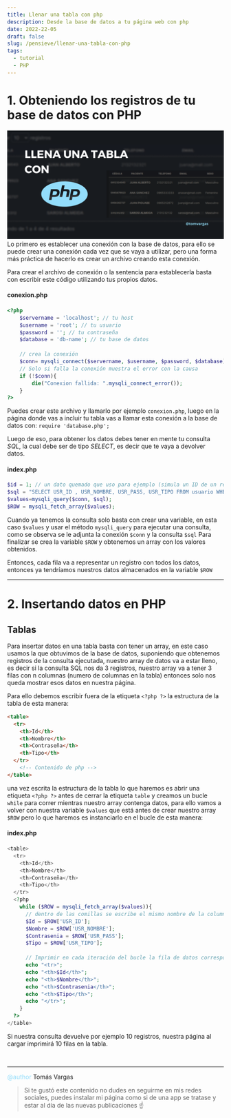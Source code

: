 ```yaml
---
title: Llenar una tabla con php
description: Desde la base de datos a tu página web con php
date: 2022-22-05
draft: false
slug: /pensieve/llenar-una-tabla-con-php
tags:
  - tutorial
  - PHP
---
```


# 1. Obteniendo los registros de tu base de datos con PHP
 <img alt="opciones de depuración usb" src="preview.png" >
 <br>
Lo primero es establecer una conexión con la base de datos, para ello se puede crear una conexión cada vez que se vaya a utilizar, pero una forma más práctica de hacerlo es crear un archivo creando esta conexión.

Para crear el archivo de conexión o la sentencia para establecerla basta con escribir este código utilizando tus propios datos.

#### conexion.php
```php
<?php 
	$servername = 'localhost'; // tu host
	$username = 'root'; // tu usuario
	$password = ''; // tu contraseña
	$database = 'db-name'; // tu base de datos
	
	// crea la conexión
	$conn= mysqli_connect($servername, $username, $password, $database);
	// Solo si falla la conexión muestra el error con la causa
	if (!$conn){
		die("Conexion fallida: ".mysqli_connect_error());
	}
?>
```

Puedes crear este archivo y llamarlo por ejemplo `conexion.php`, luego en la página donde vas a incluir tu tabla vas a llamar esta conexión a la base de datos con: `require 'database.php';`

Luego de eso, para obtener los datos debes tener en mente tu consulta *SQL*, la cual debe ser de tipo *SELECT*, es decir que te vaya a devolver datos.

#### index.php
```php
$id = 1; // un dato quemado que uso para ejemplo (simula un ID de un registro)
$sql = "SELECT USR_ID , USR_NOMBRE, USR_PASS, USR_TIPO FROM usuario WHERE USR_ID  = $id";
$values=mysqli_query($conn, $sql);
$ROW = mysqli_fetch_array($values);
```

Cuando ya tenemos la consulta solo basta con crear una variable, en esta caso `$values` y usar el método `mysqli_query` para ejecutar una consulta, como se observa se le adjunta la conexión `$conn` y la consulta `$sql` Para finalizar se crea la variable `$ROW` y obtenemos un array con los valores obtenidos.

Entonces, cada fila va a representar un registro con todos los datos, entonces ya tendríamos nuestros datos almacenados en la variable `$ROW` 

---

# 2. Insertando datos en PHP

## Tablas

Para insertar datos en una tabla basta con tener un array, en este caso usamos la que obtuvimos de la base de datos, suponiendo que obtenemos registros de la consulta ejecutada, nuestro array de datos va a estar lleno, es decir si la consulta SQL nos da 3 registros, nuestro array va a tener 3 filas con n columnas (numero de columnas en la tabla) entonces solo nos queda mostrar esos datos en nuestra página.

Para ello debemos escribir fuera de la etiqueta `<?php ?>` la estructura de la tabla de esta manera:

```html
<table>            
  <tr>
    <th>Id</th>
    <th>Nombre</th>
    <th>Contraseña</th>
    <th>Tipo</th>
  </tr>
	<!-- Contenido de php -->
</table>
```

una vez escrita la estructura de la tabla lo que haremos es abrir una etiqueta `<?php ?>` antes de cerrar la etiqueta `table` y creamos un bucle `while` para correr mientras nuestro array contenga datos, para ello vamos a volver con nuestra variable `$values` que está antes de crear nuestro array `$ROW` pero lo que haremos es instanciarlo en el bucle de esta manera:

#### index.php
```php
<table>            
  <tr>
    <th>Id</th>
    <th>Nombre</th>
    <th>Contraseña</th>
    <th>Tipo</th>
  </tr>
  <?php 
    while ($ROW = mysqli_fetch_array($values)){
      // dentro de las comillas se escribe el mismo nombre de la columna de la BD
      $Id = $ROW['USR_ID'];
      $Nombre = $ROW['USR_NOMBRE'];
      $Contrasenia = $ROW['USR_PASS'];
      $Tipo = $ROW['USR_TIPO'];
			
      // Imprimir en cada iteración del bucle la fila de datos correspondiente
      echo "<tr>";
      echo "<th>$Id</th>";
      echo "<th>$Nombre</th>";
      echo "<th>$Contrasenia</th>";
      echo "<th>$Tipo</th>";                     
      echo "</tr>";
    }
  ?>
</table>
```

Si nuestra consulta devuelve por ejemplo 10 registros, nuestra página al cargar imprimirá 10 filas en la tabla.

<br><hr>

<span style="color:#93ddfb">@author </span>Tomás Vargas

> Si te gustó este contenido no dudes en seguirme en mis redes sociales, puedes instalar mi página como si de una app se tratase y estar al día de las nuevas publicaciones ☝️
